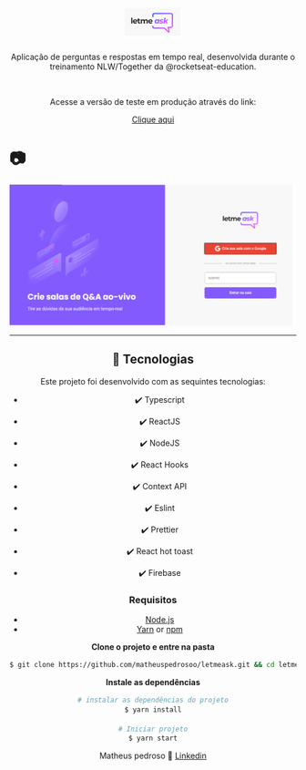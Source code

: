 <h1 align="center">
<br>
  <img src="./github/logo.png" alt="Letmeask" width="100">
<br>
</h1>

<p align="center">Aplicação de perguntas e respostas em tempo real, desenvolvida durante o treinamento NLW/Together da @rocketseat-education.</p>
<br>
<p align="center"> Acesse a versão de teste em produção através do link: 
<div align="center">

[Clique aqui](https://letmeask-4b7b8.firebaseapp.com/)

</div>
</p>

# 📷

<div align="center" >
  <img src="./github/projeto.png" alt="projeto" 
    
</div>

---

## 🚀 Tecnologias

Este projeto foi desenvolvido com as sequintes tecnologias:

- ✔️ Typescript

- ✔️ ReactJS

- ✔️ NodeJS

- ✔️ React Hooks

- ✔️ Context API

- ✔️ Eslint

- ✔️ Prettier

- ✔️ React hot toast

- ✔️ Firebase

### Requisitos

- [Node.js](https://nodejs.org/en/)
- [Yarn](https://classic.yarnpkg.com/) or [npm](https://www.npmjs.com/)

**Clone o projeto e entre na pasta**

```bash
$ git clone https://github.com/matheuspedrosoo/letmeask.git && cd letmeask
```

**Instale as dependências**

```bash
# instalar as dependências do projeto
$ yarn install

# Iniciar projeto
$ yarn start
```

Matheus pedroso 👋 [Linkedin](https://www.linkedin.com/in/matheuspedrosoo/)
<br>
